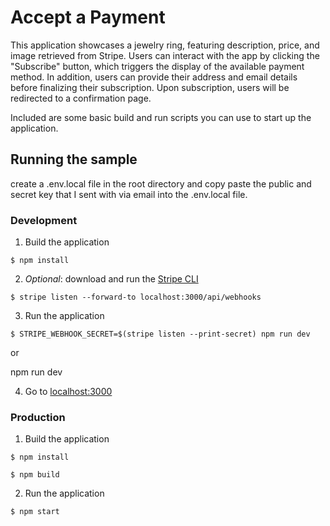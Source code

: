 # Accept a Payment

This application showcases a jewelry ring, featuring description, price, and image retrieved from Stripe. Users can interact with the app by clicking the "Subscribe" button, which triggers the display of the available payment method. In addition, users can provide their address and email details before finalizing their subscription.
Upon subscription, users will be redirected to a confirmation page.

Included are some basic build and run scripts you can use to start up the application.

## Running the sample

create a .env.local file in the root directory and copy paste the public and secret key that I sent with via email into the .env.local file.

### Development

1. Build the application

```shell
$ npm install
```

2. _Optional_: download and run the [Stripe CLI](https://stripe.com/docs/stripe-cli)

```shell
$ stripe listen --forward-to localhost:3000/api/webhooks
```

3. Run the application

```shell
$ STRIPE_WEBHOOK_SECRET=$(stripe listen --print-secret) npm run dev
```

or

npm run dev

4. Go to [localhost:3000](http://localhost:3000)

### Production

1. Build the application

```shell
$ npm install

$ npm build
```

2. Run the application

```shell
$ npm start
```
